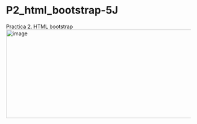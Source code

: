 # P2_html_bootstrap-5J
Practica 2. HTML bootstrap
<img width="641" height="241" alt="image" src="https://github.com/user-attachments/assets/558b8bb2-5ce4-4b9d-b6eb-ffea34e95611" />
